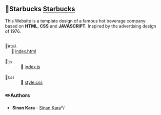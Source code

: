
## :pushpin:Starbucks [Starbucks](https://sinan-kar.github.io/Starbucks/)




This Website is a template design of a famous
 hot beverage company based on **HTML**, **CSS** and **JAVASCRIPT**.
 Inspired by the advertising design of 1976.
 
<br>:file_folder:`Html`  
&nbsp;&nbsp;&nbsp;&nbsp;&nbsp;:page_facing_up: [index.html](https://github.com/Sinan-Kar/Starbucks/blob/master/index.html)
<br> <br> :file_folder:`js`  
&nbsp;&nbsp;&nbsp;&nbsp;&nbsp;&nbsp;&nbsp;&nbsp;&nbsp;&nbsp;&nbsp;&nbsp;&nbsp;:page_facing_up: [index.js](https://github.com/Sinan-Kar/Starbucks/blob/master/js/index.js)
<br> <br> :file_folder:`Css`  
&nbsp;&nbsp;&nbsp;&nbsp;&nbsp;&nbsp;&nbsp;&nbsp;&nbsp;&nbsp;&nbsp;&nbsp;&nbsp;:page_facing_up: [style.css](https://github.com/Sinan-Kar/Starbucks/blob/master/css/style.css)


### :pencil2:Authors
* **Sinan Kara** - [Sinan Kara](https://github.com/Sinan-Kar)*/
 
